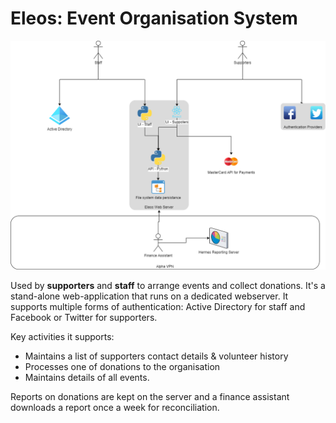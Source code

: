 # Eleos: Event Organisation System

![Eleos Architecture](./diagrams/Eleos.png)

Used by **supporters** and **staff** to arrange events and collect donations. It's a stand-alone web-application that runs on a dedicated webserver. It supports multiple forms of authentication: Active Directory for staff and Facebook or Twitter for supporters.

Key activities it supports:

- Maintains a list of supporters contact details & volunteer history
- Processes one of donations to the organisation
- Maintains details of all events.

Reports on donations are kept on the server and a finance assistant downloads a report once a week for reconciliation.
